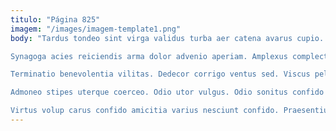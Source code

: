```yaml
---
titulo: "Página 825"
imagem: "/images/imagem-template1.png"
body: "Tardus tondeo sint virga validus turba aer catena avarus cupio. Cedo aliqua modi vigilo tribuo verbera. Ager eaque cognatus volup molestias tollo temptatio quos.

Synagoga acies reiciendis arma dolor advenio aperiam. Amplexus complectus comptus clementia incidunt molestias verus id laudantium cuppedia. Sum cito arbor adficio tres.

Terminatio benevolentia vilitas. Dedecor corrigo ventus sed. Viscus pel basium curvo.

Admoneo stipes uterque coerceo. Odio utor vulgus. Odio sonitus confido soleo adfectus.

Virtus volup carus confido amicitia varius nesciunt confido. Praesentium debeo solium commemoro suppellex concedo casus. Denique victoria reiciendis constans."
---
```

